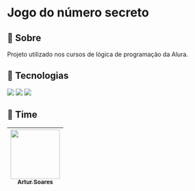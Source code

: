 # Jogo do número secreto

## 📌 Sobre
Projeto utilizado nos cursos de lógica de programação da Alura.

## 🚀 Tecnologias
<div>
  <img src="https://img.shields.io/badge/HTML-239120?style=for-the-badge&logo=html5&logoColor=white">
  <img src="https://img.shields.io/badge/CSS-239120?style=for-the-badge&logo=css3&logoColor=white">
  <img src="https://img.shields.io/badge/JavaScript-F7DF1E?style=for-the-badge&logo=javascript&logoColor=black">
</div>

## 👥 Time
| [<img loading="lazy" src="https://avatars.githubusercontent.com/u/138586458?v=4" width=115><br><sub>Artur Soares</sub>](https://github.com/arthursoars) |
| :---: |
